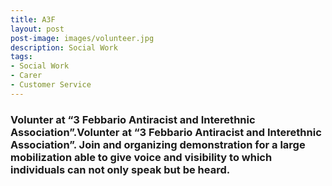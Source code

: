 ```yaml
---
title: A3F
layout: post
post-image: images/volunteer.jpg
description: Social Work
tags:
- Social Work
- Carer
- Customer Service
---
```


### Volunter at “3 Febbario Antiracist and Interethnic Association”.Volunter at “3 Febbario Antiracist and Interethnic Association”. Join and organizing demonstration for a large mobilization able to give voice and visibility to which individuals can not only speak but be heard. 
